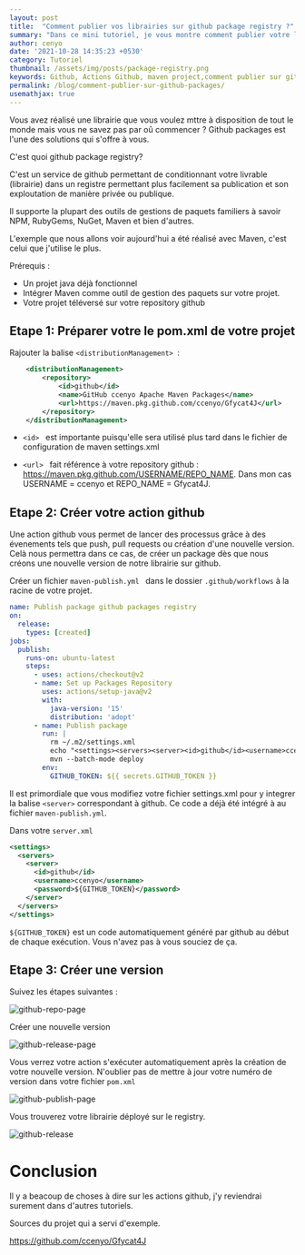 ```yaml
---
layout: post
title:  "Comment publier vos librairies sur github package registry ?"
summary: "Dans ce mini tutoriel, je vous montre comment publier votre librairie open source sur github packages en quelques étapes"
author: cenyo
date: '2021-10-28 14:35:23 +0530'
category: Tutoriel
thumbnail: /assets/img/posts/package-registry.png
keywords: Github, Actions Github, maven project,comment publier sur github packages, github package registry
permalink: /blog/comment-publier-sur-github-packages/
usemathjax: true
---
```


Vous avez réalisé une librairie que vous voulez mttre à disposition de tout le monde mais vous ne savez pas par oû commencer ? Github packages est l'une des solutions 
qui s'offre à vous.

C'est quoi github package registry?

C'est un service de github permettant de conditionnant votre livrable (librairie) dans un registre permettant plus facilement sa publication et son exploutation de manière privée ou publique.

Il supporte la plupart des outils de gestions de paquets familiers à savoir NPM, RubyGems, NuGet, Maven et bien d'autres.

L'exemple que nous allons voir aujourd'hui a été réalisé avec Maven, c'est celui que j'utilise le plus.

Prérequis :

- Un projet java déjà fonctionnel
- Intégrer Maven comme outil de gestion des paquets sur votre projet.
- Votre projet téléversé sur votre repository github


## Etape 1: Préparer votre le pom.xml de votre projet

Rajouter la balise ```<distributionManagement> ```:

```xml
    <distributionManagement>
        <repository>
            <id>github</id>
            <name>GitHub ccenyo Apache Maven Packages</name>
            <url>https://maven.pkg.github.com/ccenyo/Gfycat4J</url>
        </repository>
    </distributionManagement>
```

*  ```<id> ``` est importante puisqu'elle sera utilisé plus tard dans le fichier de configuration de maven settings.xml

* ```<url> ``` fait référence à votre repository github : https://maven.pkg.github.com/USERNAME/REPO_NAME. Dans mon cas USERNAME = ccenyo et REPO_NAME = Gfycat4J.



## Etape 2: Créer votre action github

Une action github vous permet de lancer des processus grâce à des évenements tels que push, pull requests ou création d'une nouvelle version.
Celà nous permettra dans ce cas, de créer un package dès que nous créons une nouvelle version de notre librairie sur github.

Créer un fichier ``maven-publish.yml `` dans le dossier ``.github/workflows`` à la racine de votre projet.


`````yaml
name: Publish package github packages registry
on:
  release:
    types: [created]
jobs:
  publish:
    runs-on: ubuntu-latest
    steps:
      - uses: actions/checkout@v2
      - name: Set up Packages Repository
        uses: actions/setup-java@v2
        with:
          java-version: '15'
          distribution: 'adopt'
      - name: Publish package
        run: | 
          rm ~/.m2/settings.xml
          echo "<settings><servers><server><id>github</id><username>ccenyo</username><password>${GITHUB_TOKEN}</password></server></servers></settings>" > ~/.m2/settings.xml
          mvn --batch-mode deploy
        env:
          GITHUB_TOKEN: ${{ secrets.GITHUB_TOKEN }}

``````

Il est primordiale que vous modifiez votre fichier settings.xml pour y integrer la balise ``<server>`` correspondant à github. Ce code a déjà été intégré à au fichier ``maven-publish.yml``.

Dans votre ``server.xml``
````xml
<settings>
  <servers>
    <server>
      <id>github</id>
      <username>ccenyo</username>
      <password>${GITHUB_TOKEN}</password>
    </server>
  </servers>
</settings>
````

``${GITHUB_TOKEN}`` est un code automatiquement généré par github au début de chaque exécution. Vous n'avez pas à vous souciez de ça.

## Etape 3: Créer une version 

Suivez les étapes suivantes :

![github-repo-page](/assets/img/posts/tuto1.png)


Créer une nouvelle version 

![github-release-page](https://ccenyo.github.io/assets/img/posts/tuto2.png)

Vous verrez votre action s'exécuter automatiquement après la création de votre nouvelle version. N'oublier pas de mettre à jour votre numéro de version dans votre fichier ``pom.xml`` 


![github-publish-page](https://ccenyo.github.io/assets/img/posts/tuto3.png)

Vous trouverez votre librairie déployé sur le registry.

![github-release](https://ccenyo.github.io/assets/img/posts/tuto4.png)


# Conclusion

 Il y a beacoup de choses à dire sur les actions github, j'y reviendrai surement dans d'autres tutoriels.

Sources du projet qui a servi d'exemple.

https://github.com/ccenyo/Gfycat4J
